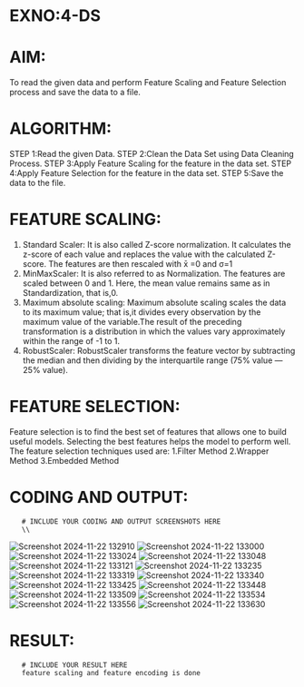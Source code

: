 # EXNO:4-DS
# AIM:
To read the given data and perform Feature Scaling and Feature Selection process and save the
data to a file.

# ALGORITHM:
STEP 1:Read the given Data.
STEP 2:Clean the Data Set using Data Cleaning Process.
STEP 3:Apply Feature Scaling for the feature in the data set.
STEP 4:Apply Feature Selection for the feature in the data set.
STEP 5:Save the data to the file.

# FEATURE SCALING:
1. Standard Scaler: It is also called Z-score normalization. It calculates the z-score of each value and replaces the value with the calculated Z-score. The features are then rescaled with x̄ =0 and σ=1
2. MinMaxScaler: It is also referred to as Normalization. The features are scaled between 0 and 1. Here, the mean value remains same as in Standardization, that is,0.
3. Maximum absolute scaling: Maximum absolute scaling scales the data to its maximum value; that is,it divides every observation by the maximum value of the variable.The result of the preceding transformation is a distribution in which the values vary approximately within the range of -1 to 1.
4. RobustScaler: RobustScaler transforms the feature vector by subtracting the median and then dividing by the interquartile range (75% value — 25% value).

# FEATURE SELECTION:
Feature selection is to find the best set of features that allows one to build useful models. Selecting the best features helps the model to perform well.
The feature selection techniques used are:
1.Filter Method
2.Wrapper Method
3.Embedded Method

# CODING AND OUTPUT:
       # INCLUDE YOUR CODING AND OUTPUT SCREENSHOTS HERE
       \\
![Screenshot 2024-11-22 132910](https://github.com/user-attachments/assets/20e308e9-419b-42d2-8342-36c0854130fd)
![Screenshot 2024-11-22 133000](https://github.com/user-attachments/assets/ec8904af-219d-4819-8858-bd17147d148e)
![Screenshot 2024-11-22 133024](https://github.com/user-attachments/assets/e417ce5d-ce88-45cc-9597-0166aca63f2b)
![Screenshot 2024-11-22 133048](https://github.com/user-attachments/assets/4ebecdda-b390-424c-a623-e9794e89bd83)
![Screenshot 2024-11-22 133121](https://github.com/user-attachments/assets/532ed31a-0b15-4b04-87c0-047fe6cd466d)
![Screenshot 2024-11-22 133235](https://github.com/user-attachments/assets/4b5792d1-073b-48b2-8eb1-16c28e0d3c49)
![Screenshot 2024-11-22 133319](https://github.com/user-attachments/assets/d4176e0c-3000-4ce1-be89-fa433d4303c6)
![Screenshot 2024-11-22 133340](https://github.com/user-attachments/assets/d8271b76-5201-4564-95fe-2700e3382ddb)
![Screenshot 2024-11-22 133425](https://github.com/user-attachments/assets/a74ae44d-ea47-4755-a3eb-ad13c3d4c782)
![Screenshot 2024-11-22 133448](https://github.com/user-attachments/assets/bffc8ada-5f42-40f6-8ae9-d3d7af368902)
![Screenshot 2024-11-22 133509](https://github.com/user-attachments/assets/14684f73-9b7d-4edc-b59b-950e5d35a133)
![Screenshot 2024-11-22 133534](https://github.com/user-attachments/assets/9e471525-4437-4ec5-ae13-7c3e25bdf016)
![Screenshot 2024-11-22 133556](https://github.com/user-attachments/assets/f43620c2-be61-4162-bf3a-78b2cdd43398)
![Screenshot 2024-11-22 133630](https://github.com/user-attachments/assets/b1043406-90f0-4667-aa18-07660641cd1d)














       
# RESULT:
       # INCLUDE YOUR RESULT HERE
       feature scaling and feature encoding is done
